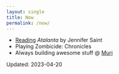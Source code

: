 ```yaml
---
layout: single
title: Now
permalink: /now/
---
```


* [Reading](https://app.thestorygraph.com/profile/book_eddy) *Atalanta* by Jennifer Saint
* Playing Zombicide: Chronicles
* Always building awesome stuff @ [Murj](https://murj.com)

Updated: 2023-04-20
